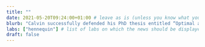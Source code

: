 ```yaml
---
title: ""
date: 2021-05-20T09:24:00+01:00 # leave as is (unless you know what you are doing ^^)
blurb: "Calvin successfully defended his PhD thesis entitled “Optimal anticipatory control as a theory of motor preparation”. Thanks to his examiners, [Máté Lengyel](/lengyel/) and [Byron Yu](https://users.ece.cmu.edu/~byronyu/)!"
labs: ["hennequin"] # list of labs on which the news should be displayed (use "cbl" to display on the main CBL website, and the PI's lastname (lowercase) for individual lab's websites, e.g. "hennequin")
draft: false
---
```


<!-- Each news item gets a full page of its own in addition to its presence in the front-page news feed; the body of that page is populated by any content you might want to enter below in Markdown format -->


